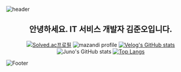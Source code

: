 ![header](https://capsule-render.vercel.app/api?type=waving&color=1E90FF&height=150&section=header&text=Juno's%20GitHub!&fontSize=90&fontColor=FFFFFF)
<div align="center">
 
 
## 안녕하세요. IT 서비스 개발자 김준오입니다.

 
[![Solved.ac프로필](http://mazassumnida.wtf/api/v2/generate_badge?boj=kjo980822)](https://solved.ac/kjo980822)
 ![mazandi profile](http://mazandi.herokuapp.com/api?handle=kjo980822&theme=dark)
 [![Velog's GitHub stats](https://velog-readme-stats.vercel.app/api?name=kjo980822)](https://velog.io/@kjo980822/velog)
 ![Juno's GitHub stats](https://github-readme-stats.vercel.app/api?username=JayUno&show_icons=true&theme=radical)
 [![Top Langs](https://github-readme-stats.vercel.app/api/top-langs/?username=JayUno&layout=compact)](https://github.com/anuraghazra/github-readme-stats)
 
 </div>

![Footer](https://capsule-render.vercel.app/api?type=waving&color=1E90FF&height=150&section=footer)
